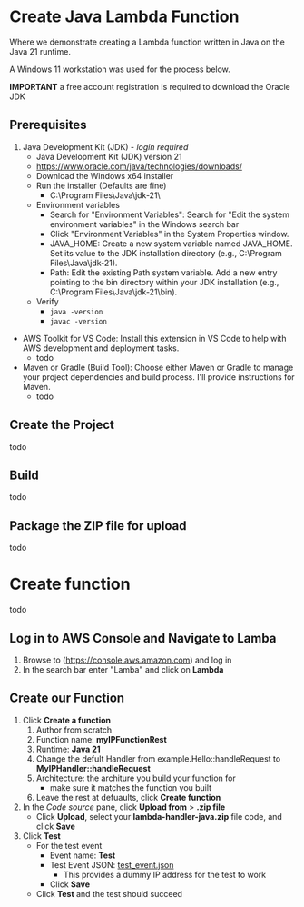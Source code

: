 # Create Java Lambda Function
Where we demonstrate creating a Lambda function written in Java on the Java 21 runtime.

A Windows 11 workstation was used for the process below.

**IMPORTANT** a free account registration is required to download the Oracle JDK

## Prerequisites
1. Java Development Kit (JDK) - *login required*
    - Java Development Kit (JDK) version 21
    - https://www.oracle.com/java/technologies/downloads/
    - Download the Windows x64 installer
    - Run the installer (Defaults are fine)
      - C:\Program Files\Java\jdk-21\
    - Environment variables
      - Search for "Environment Variables": Search for "Edit the system environment variables" in the Windows search bar
      - Click "Environment Variables" in the System Properties window.
      - JAVA_HOME: Create a new system variable named JAVA_HOME. Set its value to the JDK installation directory (e.g., C:\Program Files\Java\jdk-21).
      - Path: Edit the existing Path system variable. Add a new entry pointing to the bin directory within your JDK installation (e.g., C:\Program Files\Java\jdk-21\bin).
    - Verify
      - `java -version`
      - `javac -version`
- AWS Toolkit for VS Code: Install this extension in VS Code to help with AWS development and deployment tasks.
    - todo
- Maven or Gradle (Build Tool): Choose either Maven or Gradle to manage your project dependencies and build process. I'll provide instructions for Maven.
    - todo

## Create the Project
todo
 
## Build
todo

## Package the ZIP file for upload
todo 
# Create function
todo

## Log in to AWS Console and Navigate to Lamba
1. Browse to (https://console.aws.amazon.com) and log in
2. In the search bar enter "Lamba" and click on **Lambda**
## Create our Function
1. Click **Create a function**
    1. Author from scratch
    2. Function name: **myIPFunctionRest**
    3. Runtime: **Java 21**
    4. Change the defult Handler from example.Hello::handleRequest to **MyIPHandler::handleRequest**
    5. Architecture: the architure you build your function for
        - make sure it matches the function you built
    6. Leave the rest at defuaults, click **Create function**
2. In the *Code source* pane, click **Upload from** > **.zip file**
    - Click **Upload**, select your **lambda-handler-java.zip** file code, and click **Save**
3. Click **Test**
    - For the test event
      - Event name: **Test**
      - Test Event JSON: [test_event.json](test_event.json)
        - This provides a dummy IP address for the test to work
      - Click **Save**
    - Click **Test** and the test should succeed
